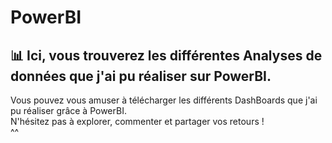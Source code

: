 # PowerBI

## 📊 Ici, vous trouverez les différentes Analyses de données que j'ai pu réaliser sur PowerBI.   


Vous pouvez vous amuser à télécharger les différents DashBoards que j'ai pu réaliser grâce à PowerBI.   
N'hésitez pas à explorer, commenter et partager vos retours !  
^^


